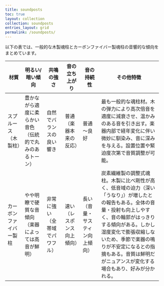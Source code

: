```yaml
---
title: soundposts
toc: true
layout: collection
collection: soundposts
entries_layout: grid
permalink: /soundposts/
---
```


以下の表では、一般的な木製魂柱とカーボンファイバー製魂柱の音響的な傾向をまとめています。

| **材質** | **明るい/暗い傾向** | **共鳴の強さ** | **音の立ち上がり** | **音の持続性** | **その他特徴** |
| ----------- | ---------------------------- | --------------- | ------------- | ---------------- | ------------------------------------------------------------ |
| スプルース（木製柱） | 豊かながら適度に柔らかい音色（伝統的で丸みのあるトーン） | 自然でバランスの良い響き | 普通（楽器本来の反応） | 普通～良好 | 最も一般的な魂柱材。木の弾力により高次倍音を適度に減衰させ、温かみのある音を引き出す。楽器内部で経年変化に伴い微妙に馴染み、音に深みを与える。設置位置や緊迫度次第で音質調整が可能。 |
| カーボンファイバー製柱 | やや明瞭で硬質な音傾向（楽器によっては高音が鮮明） | 非常に強い（全帯域でパワフル） | 速い（レスポンス向上傾向） | 長い（音量・サスティン向上傾向） | 炭素繊維製の調整式魂柱。木製に比べ剛性が高く、低音域の迫力（深い「うなり」）が増したとの報告もある。全体の音量・投射も向上しやすく、音の輪郭がはっきりする傾向がある。しかし湿度変化で膨張収縮しないため、季節で楽器の鳴りが不安定になるとの指摘もある。音質は鮮明だがニュアンスが変化する場合もあり、好みが分かれる。 |
